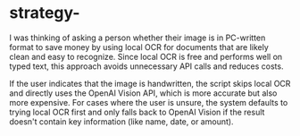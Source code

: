 # strategy-
I was thinking of asking a person whether their image is in PC-written format to save money by using local OCR for documents that are likely clean and easy to recognize. Since local OCR is free and performs well on typed text, this approach avoids unnecessary API calls and reduces costs.

If the user indicates that the image is handwritten, the script skips local OCR and directly uses the OpenAI Vision API, which is more accurate but also more expensive. For cases where the user is unsure, the system defaults to trying local OCR first and only falls back to OpenAI Vision if the result doesn't contain key information (like name, date, or amount).
